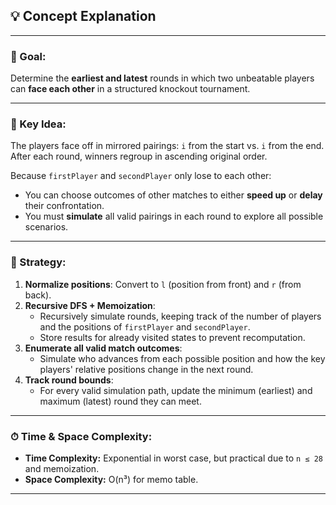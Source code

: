 ## 💡 Concept Explanation

---

### 🔑 Goal:

Determine the **earliest and latest** rounds in which two unbeatable players can **face each other** in a structured knockout tournament.

---

### 🧠 Key Idea:

The players face off in mirrored pairings: `i` from the start vs. `i` from the end. After each round, winners regroup in ascending original order.

Because `firstPlayer` and `secondPlayer` only lose to each other:
- You can choose outcomes of other matches to either **speed up** or **delay** their confrontation.
- You must **simulate** all valid pairings in each round to explore all possible scenarios.

---

### 🧭 Strategy:

1. **Normalize positions**: Convert to `l` (position from front) and `r` (from back).
2. **Recursive DFS + Memoization**:  
   - Recursively simulate rounds, keeping track of the number of players and the positions of `firstPlayer` and `secondPlayer`.
   - Store results for already visited states to prevent recomputation.
3. **Enumerate all valid match outcomes**:  
   - Simulate who advances from each possible position and how the key players' relative positions change in the next round.
4. **Track round bounds**:
   - For every valid simulation path, update the minimum (earliest) and maximum (latest) round they can meet.

---

### ⏱ Time & Space Complexity:

- **Time Complexity:** Exponential in worst case, but practical due to `n ≤ 28` and memoization.
- **Space Complexity:** O(n³) for memo table.

---

